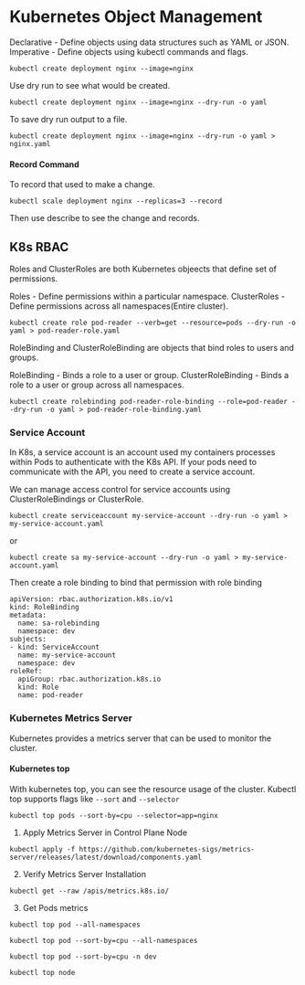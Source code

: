 # Kubernetes Object Management

Declarative - Define objects using data structures such as YAML or JSON.
Imperative - Define objects using kubectl commands and flags.

```
kubectl create deployment nginx --image=nginx
```

Use dry run to see what would be created.
```
kubectl create deployment nginx --image=nginx --dry-run -o yaml
```
To save dry run output to a file.
```
kubectl create deployment nginx --image=nginx --dry-run -o yaml > nginx.yaml
```

#### Record Command
To record that used to make a change.
```
kubectl scale deployment nginx --replicas=3 --record
```
Then use describe to see the change and records.

## K8s RBAC
Roles and ClusterRoles are both Kubernetes objeects that define set of permissions.

Roles - Define permissions within a particular namespace.
ClusterRoles - Define permissions across all namespaces(Entire cluster).

```
kubectl create role pod-reader --verb=get --resource=pods --dry-run -o yaml > pod-reader-role.yaml
```

RoleBinding and ClusterRoleBinding are objects that bind roles to users and groups.

RoleBinding - Binds a role to a user or group.
ClusterRoleBinding - Binds a role to a user or group across all namespaces.

```
kubectl create rolebinding pod-reader-role-binding --role=pod-reader --dry-run -o yaml > pod-reader-role-binding.yaml
```

### Service Account
In K8s, a service account is an account used my containers processes within Pods to authenticate with the K8s API.
If your pods need to communicate with the API, you need to create a service account.

We can manage access control for service accounts using ClusterRoleBindings or ClusterRole.

```
kubectl create serviceaccount my-service-account --dry-run -o yaml > my-service-account.yaml
```
or 
```
kubectl create sa my-service-account --dry-run -o yaml > my-service-account.yaml
```

Then create a role binding to bind that permission with role binding

```
apiVersion: rbac.authorization.k8s.io/v1
kind: RoleBinding
metadata:
  name: sa-rolebinding
  namespace: dev
subjects:
- kind: ServiceAccount
  name: my-service-account
  namespace: dev
roleRef:
  apiGroup: rbac.authorization.k8s.io
  kind: Role
  name: pod-reader
```

### Kubernetes Metrics Server
Kubernetes provides a metrics server that can be used to monitor the cluster.

#### Kubernetes top

With kubernetes top, you can see the resource usage of the cluster. Kubectl top supports flags like ```--sort``` and ```--selector```

```
kubectl top pods --sort-by=cpu --selector=app=nginx
```

1. Apply Metrics Server in Control Plane Node
```
kubectl apply -f https://github.com/kubernetes-sigs/metrics-server/releases/latest/download/components.yaml
```

2. Verify Metrics Server Installation
```
kubectl get --raw /apis/metrics.k8s.io/
```

3. Get Pods metrics
```
kubectl top pod --all-namespaces
```
```
kubectl top pod --sort-by=cpu --all-namespaces
```
```
kubectl top pod --sort-by=cpu -n dev
```
```
kubectl top node
```